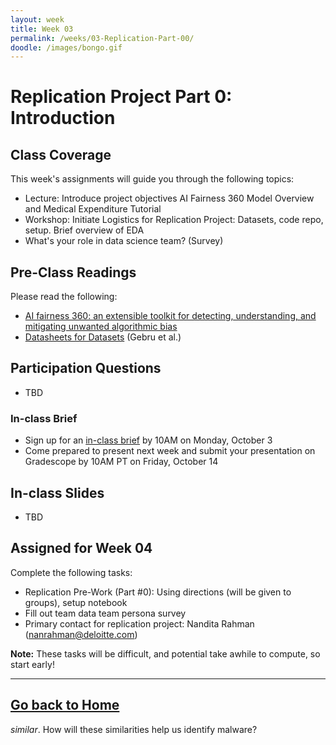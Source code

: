 ```yaml
---
layout: week
title: Week 03
permalink: /weeks/03-Replication-Part-00/
doodle: /images/bongo.gif
---
```


# Replication Project Part 0: Introduction

## Class Coverage
This week's assignments will guide you through the following topics:
* Lecture: Introduce project objectives AI Fairness 360 Model Overview and Medical Expenditure Tutorial
* Workshop: Initiate Logistics for Replication Project: Datasets, code repo, setup. Brief overview of EDA
* What's your role in data science team? (Survey)

## Pre-Class Readings
Please read the following:
* [AI fairness 360: an extensible toolkit for detecting, understanding, and mitigating unwanted algorithmic bias](https://arxiv.org/pdf/1810.01943.pdf)
* [Datasheets for Datasets](https://arxiv.org/abs/1803.09010) (Gebru et al.)

## Participation Questions
* TBD

### In-class Brief
* Sign up for an [in-class brief](https://docs.google.com/spreadsheets/d/1DNA4mQLQmbhFEtm74PEPsUDTEGx0pK_BFzlQcltFaMg/edit?usp=sharing) by 10AM on Monday, October 3
* Come prepared to present next week and submit your presentation on Gradescope by 10AM PT on Friday, October 14

## In-class Slides
* TBD

## Assigned for Week 04
Complete the following tasks:
* Replication Pre-Work (Part #0): Using directions (will be given to groups), setup notebook
* Fill out team data team persona survey
* Primary contact for replication project: Nandita Rahman (nanrahman@deloitte.com)

**Note:** These tasks will be difficult, and potential take awhile to
compute, so start early!

---
[Go back to Home](https://nanrahman.github.io/capstone-responsible-ai/)
---

  *similar*. How will these similarities help us identify malware?
